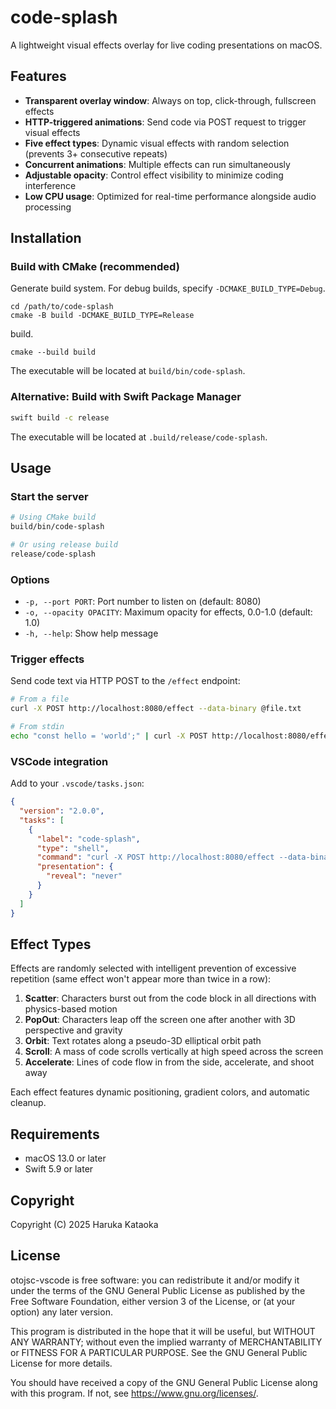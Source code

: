 # code-splash

A lightweight visual effects overlay for live coding presentations on macOS.

## Features

- **Transparent overlay window**: Always on top, click-through, fullscreen effects
- **HTTP-triggered animations**: Send code via POST request to trigger visual effects
- **Five effect types**: Dynamic visual effects with random selection (prevents 3+ consecutive repeats)
- **Concurrent animations**: Multiple effects can run simultaneously
- **Adjustable opacity**: Control effect visibility to minimize coding interference
- **Low CPU usage**: Optimized for real-time performance alongside audio processing

## Installation

### Build with CMake (recommended)

Generate build system. For debug builds, specify `-DCMAKE_BUILD_TYPE=Debug`.

```
cd /path/to/code-splash
cmake -B build -DCMAKE_BUILD_TYPE=Release
```

build.

```
cmake --build build
```

The executable will be located at `build/bin/code-splash`.

### Alternative: Build with Swift Package Manager

```bash
swift build -c release
```

The executable will be located at `.build/release/code-splash`.

## Usage

### Start the server

```bash
# Using CMake build
build/bin/code-splash

# Or using release build
release/code-splash
```

### Options

- `-p, --port PORT`: Port number to listen on (default: 8080)
- `-o, --opacity OPACITY`: Maximum opacity for effects, 0.0-1.0 (default: 1.0)
- `-h, --help`: Show help message

### Trigger effects

Send code text via HTTP POST to the `/effect` endpoint:

```bash
# From a file
curl -X POST http://localhost:8080/effect --data-binary @file.txt

# From stdin
echo "const hello = 'world';" | curl -X POST http://localhost:8080/effect --data-binary @-
```

### VSCode integration

Add to your `.vscode/tasks.json`:

```json
{
  "version": "2.0.0",
  "tasks": [
    {
      "label": "code-splash",
      "type": "shell",
      "command": "curl -X POST http://localhost:8080/effect --data-binary @${file}",
      "presentation": {
        "reveal": "never"
      }
    }
  ]
}
```

## Effect Types

Effects are randomly selected with intelligent prevention of excessive repetition (same effect won't appear more than twice in a row):

1. **Scatter**: Characters burst out from the code block in all directions with physics-based motion
2. **PopOut**: Characters leap off the screen one after another with 3D perspective and gravity
3. **Orbit**: Text rotates along a pseudo-3D elliptical orbit path
4. **Scroll**: A mass of code scrolls vertically at high speed across the screen
5. **Accelerate**: Lines of code flow in from the side, accelerate, and shoot away

Each effect features dynamic positioning, gradient colors, and automatic cleanup.

## Requirements

- macOS 13.0 or later
- Swift 5.9 or later

## Copyright

Copyright (C) 2025 Haruka Kataoka

## License

otojsc-vscode is free software: you can redistribute it and/or modify it under the terms of the GNU General Public License as published by the Free Software Foundation, either version 3 of the License, or (at your option) any later version.

This program is distributed in the hope that it will be useful, but WITHOUT ANY WARRANTY; without even the implied warranty of MERCHANTABILITY or FITNESS FOR A PARTICULAR PURPOSE. See the GNU General Public License for more details.

You should have received a copy of the GNU General Public License along with this program. If not, see <https://www.gnu.org/licenses/>.
